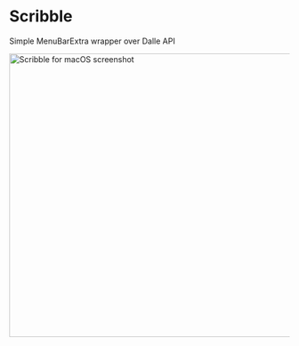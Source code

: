 # Scribble
Simple MenuBarExtra wrapper over Dalle API

<img width="510" alt="Scribble for macOS screenshot" src="https://blob.sh/32194c.png">
